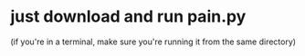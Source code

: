 # just download and run pain.py
(if you're in a terminal, make sure you're running it from the same directory)

